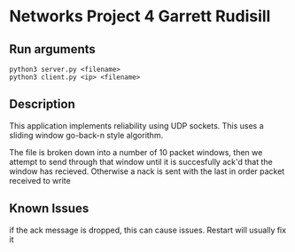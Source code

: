 # Networks Project 4 Garrett Rudisill

## Run arguments
    python3 server.py <filename>
    python3 client.py <ip> <filename>

## Description
This application implements reliability using UDP sockets. This uses a sliding window go-back-n style algorithm.

The file is broken down into a number of 10 packet windows, then we attempt to send through that window until it is succesfully ack'd that the window has recieved. Otherwise a nack is sent with the last in order packet received to write

## Known Issues
if the ack message is dropped, this can cause issues. Restart will usually fix it